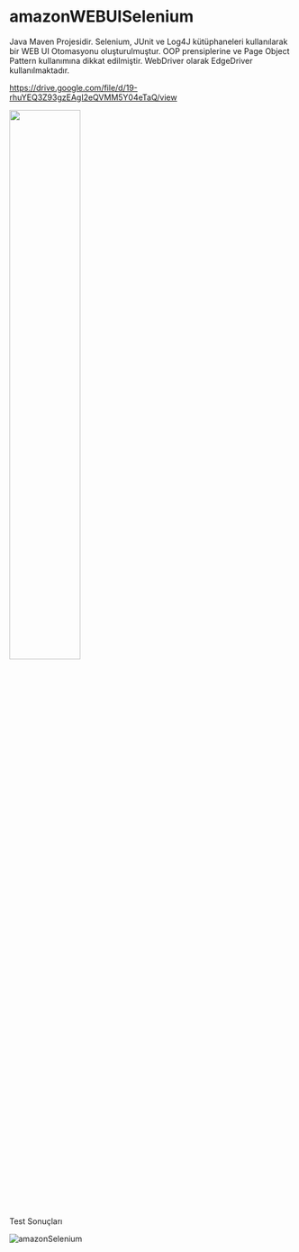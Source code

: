 # amazonWEBUISelenium


Java Maven Projesidir. Selenium, JUnit ve Log4J kütüphaneleri kullanılarak bir WEB UI Otomasyonu oluşturulmuştur. OOP prensiplerine ve Page Object Pattern kullanımına dikkat edilmiştir. WebDriver olarak EdgeDriver kullanılmaktadır.

https://drive.google.com/file/d/19-rhuYEQ3Z93gzEAgI2eQVMM5Y04eTaQ/view

[<img src="https://i.ytimg.com/vi/Hc79sDi3f0U/maxresdefault.jpg" width="50%">](https://drive.google.com/file/d/19-rhuYEQ3Z93gzEAgI2eQVMM5Y04eTaQ/view "Now in Android: 55")

Test Sonuçları

![amazonSelenium](https://user-images.githubusercontent.com/83928393/192258794-341b447e-1231-4b82-8d6e-4ccb3362c057.png)
